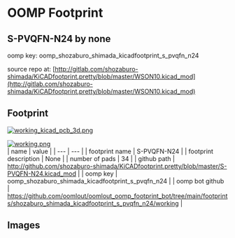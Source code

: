 # OOMP Footprint  
## S-PVQFN-N24  by none  
  
oomp key: oomp_shozaburo_shimada_kicadfootprint_s_pvqfn_n24  
  
source repo at: [http://gitlab.com/shozaburo-shimada/KiCADfootprint.pretty/blob/master/WSON10.kicad_mod](http://gitlab.com/shozaburo-shimada/KiCADfootprint.pretty/blob/master/WSON10.kicad_mod)  
## Footprint  
  
[![working_kicad_pcb_3d.png](working_kicad_pcb_3d_600.png)](working_kicad_pcb_3d.png)  
  
[![working.png](working_600.png)](working.png)  
| name | value | 
| --- | --- | 
| footprint name | S-PVQFN-N24 | 
| footprint description | None | 
| number of pads | 34 | 
| github path | http://github.com/shozaburo-shimada/KiCADfootprint.pretty/blob/master/S-PVQFN-N24.kicad_mod | 
| oomp key | oomp_shozaburo_shimada_kicadfootprint_s_pvqfn_n24 | 
| oomp bot github | https://github.com/oomlout/oomlout_oomp_footprint_bot/tree/main/footprints/shozaburo_shimada_kicadfootprint_s_pvqfn_n24/working | 
## Images  
